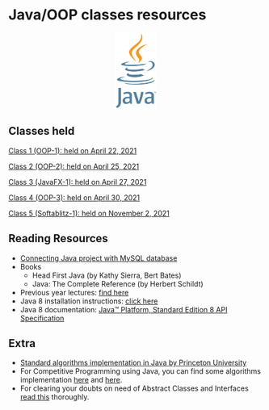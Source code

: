 # Java/OOP classes resources
<div align="center"><img src="Java.png" height="150"/></div>

## Classes held

[Class 1 (OOP-1): held on April 22, 2021](2021_04_22_JavaClass-1)

[Class 2 (OOP-2): held on April 25, 2021](2021_04_25_JavaClass-2)

[Class 3 (JavaFX-1): held on April 27, 2021](2021_04_27_JavaClass-3)

[Class 4 (OOP-3): held on April 30, 2021](2021_04_30_JavaClass-4)

[Class 5 (Softablitz-1): held on November 2, 2021](2021_11_02_SoftablitzClass-1)

## Reading Resources

-   [Connecting Java project with MySQL database](JavaMySQLNotes)
-   Books
    -   Head First Java (by Kathy Sierra, Bert Bates)
    -   Java: The Complete Reference (by Herbert Schildt)
-   Previous year lectures: [find here](https://github.com/CC-MNNIT/2020-21-Classes/tree/master/Java)
-   Java 8 installation instructions: [click here](https://docs.google.com/document/d/1MrsuUJ05V6GazqPcjNPifAi3UjLHhCnU4QiN-4fvJyc/edit?usp=sharing)
-   Java 8 documentation: [Java™ Platform, Standard Edition 8 API Specification](https://docs.oracle.com/javase/8/docs/api/)

## Extra
-   [Standard algorithms implementation in Java by Princeton University](https://algs4.cs.princeton.edu/code/)
-   For Competitive Programming using Java, you can find some algorithms implementation [here](https://github.com/indy256/codelibrary/tree/master/java) and [here](https://github.com/williamfiset/algorithms).
-   For clearing your doubts on need of Abstract Classes and Interfaces [read this](https://cc-mnnit.github.io/2018-19-Classes/Java/2018_08_16_Java-Class-3/) thoroughly.
